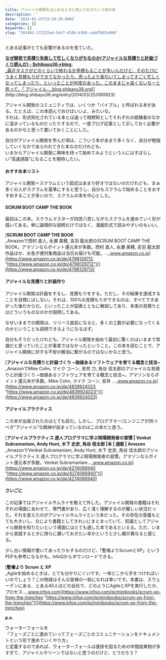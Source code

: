 ```yaml
---
title: アジャイル開発をはじめるときに読んでおきたい３冊の本
description: ''
date: '2014-03-25T22:50:20.000Z'
categories: []
keywords: []
slug: "201403-172225ad-5dc7-410b-b3b0-cabdfb92e966"
---
```

とある記事がとても反響があるのを見ていた。

[**なぜ開発で見積り失敗して忙しくなりがちなのか(アジャイルな見積りと計画づくり読んだ) - $shibayu36->blog;**  
_最近タスクがどのくらいで終わるか見積もることが多いんだけど、そのたびにうまく見積もりができてなかったり、思ったより長引いてしまってすごく忙しくなってしまったり、といったことが何度かあった。このままじゃ良くないなーと思って、「 アジャイル…_blog.shibayu36.org](http://blog.shibayu36.org/entry/2014/03/25/090923 "http://blog.shibayu36.org/entry/2014/03/25/090923")[](http://blog.shibayu36.org/entry/2014/03/25/090923)

アジャイル開発のコミュニティでは、いくつか「バイブル」と呼ばれる本がある。たとえば、この本読んでおけばいいよ、みたいな。  
それは、形式知化されている本とは違って暗黙知としてそれぞれの経験者のなかに溜まっているものだったりするので、一度ブログ記事として示しておく必要があるのかなと思って書いておくことにした。

自分がアジャイル開発を学んだ頃は、こういう本があまり多くなく、自分が勉強していくなかであらわれてきた本なのだけれども、  
いまからアジャイル開発に興味を持って始めてみようという人にはすばらしい”高速道路”になることを期待したい。

#### おすすめ本リスト

アジャイル開発＝スクラムという図式はあまり好きではないのだけれども、まぁ多くの人がスクラムを基準にすると思うし、自分もスクラムで始めることをおすすめすることが多いので、スクラムの本を中心とした。

#### SCRUM BOOT CAMP THE BOOK

最初はこの本。スクラムマスターが四苦八苦しながらスクラムを進めていく形が描いてある。単に論理的な説明だけではなく、漫画形式で読みやすいのもいい。

[**SCRUM BOOT CAMP THE BOOK**  
_Amazonで西村 直人, 永瀬 美穂, 吉羽 龍太郎のSCRUM BOOT CAMP THE BOOK。アマゾンならポイント還元本が多数。西村 直人, 永瀬 美穂, 吉羽 龍太郎作品ほか、お急ぎ便対象商品は当日お届けも可能。…_www.amazon.co.jp](https://www.amazon.co.jp/dp/4798129712 "https://www.amazon.co.jp/dp/4798129712")[](https://www.amazon.co.jp/dp/4798129712)

#### アジャイルな見積りと計画作り

アジャイル開発は計画をするし、見積もりをする。ただし、その結果を達成することを目標にはしない。それは、100%の見積もりができるのは、すべてできあがった後だからだ。といったことが図表とともに解説してあり、本来の見積りとはどういうものなのかが説明してある。

なぜいままでの開発は、リリース直前になると、多くの工数が必要になってくるのかということも説明できるようになるはず。

自分もそうだったけれども、アジャイル開発を始めて最初に驚くのはいままで常識だと思っていたことが事実ではなかったということ。この本を読むことで、アジャイル開発に対する不安の解消に繋がるのではないかなと思う。

[**アジャイルな見積りと計画づくり ~価値あるソフトウェアを育てる概念と技法~**  
_AmazonでMike Cohn, マイク コーン, 安井 力, 角谷 信太郎のアジャイルな見積りと計画づくり ~価値あるソフトウェアを育てる概念と技法~。アマゾンならポイント還元本が多数。Mike Cohn, マイク コーン, 安井 …_www.amazon.co.jp](https://www.amazon.co.jp/dp/4839924023 "https://www.amazon.co.jp/dp/4839924023")[](https://www.amazon.co.jp/dp/4839924023)

#### アジャイルプラクティス

この本が出版されたのはとても前だ。しかし、プログラマー/エンジニアが持つべき”アジャイル”な精神が詰まっているのはこの本だと思う。

[**アジャイルプラクティス 達人プログラマに学ぶ現場開発者の習慣 | Venkat Subramaniam, Andy Hunt, 木下 史彦, 角谷 信太郎 |本 | 通販 | Amazon**  
_AmazonでVenkat Subramaniam, Andy Hunt, 木下 史彦, 角谷 信太郎のアジャイルプラクティス 達人プログラマに学ぶ現場開発者の習慣。アマゾンならポイント還元本が多数。Venkat Subramaniam…_www.amazon.co.jp](https://www.amazon.co.jp/dp/4274066940 "https://www.amazon.co.jp/dp/4274066940")[](https://www.amazon.co.jp/dp/4274066940)

#### さいごに

この記事ではアジャイルサムライを敢えて外した。アジャイル開発の書籍はそれぞれの場面にあわせて、専門書があり、広く浅く理解するのが難しい状況だった。それを変えたのがアジャイルサムライという本だった。その存在の意義もとても大きいし、なにより書籍としてきれいにまとまっていて、知識としてアジャイル開発を知りたいという場面にはとても適した本であるといえる。ただ、いまから実践するときに傍らに置いておきたい本かというと少し趣が異なると感じる。

少し古い情報が書いてあったりもするのだけど、「塹壕よりScrumとXP」というPDFも参考になるかも。InfoQからダウンロードできる。

[**塹壕より Scrum と XP**  
_Agileを始めるときは、とても分かりにくいです。一体どこから手をつければいいのでしょう？この物語はそんな皆様の一助になれば幸いです。本書は、スウェーデンにある、とある40人ほどの会社で、どのようにAgileとXPを実行したか、プロセス…_www.infoq.com](https://www.infoq.com/jp/minibooks/scrum-xp-from-the-trenches "https://www.infoq.com/jp/minibooks/scrum-xp-from-the-trenches")[](https://www.infoq.com/jp/minibooks/scrum-xp-from-the-trenches)

**p.s.**

ウォーターフォールを  
「フェーズごとに進めていってフェーズごとのコミュニケーションをドキュメントという形で進めていくやり方」  
と定義するのであれば、ウォーターフォールは進捗を図るための中間成果物が多すぎて、アジャイルやリーンではないと思うのだけど、どうだろう？